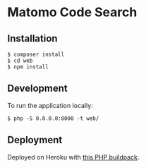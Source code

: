 # Matomo Code Search

## Installation

```
$ composer install
$ cd web
$ npm install
```

## Development

To run the application locally:

```
$ php -S 0.0.0.0:8000 -t web/
```

## Deployment

Deployed on Heroku with [this PHP buildpack](https://github.com/CHH/heroku-buildpack-php).
